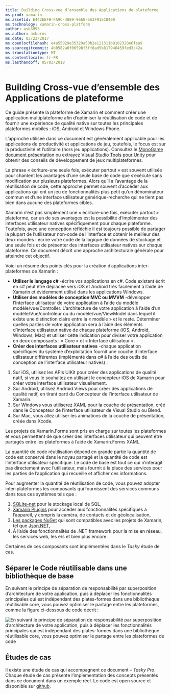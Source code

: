 ```yaml
---
title: Building Cross-vue d’ensemble des Applications de plateforme
ms.prod: xamarin
ms.assetid: E442EEFB-FA9C-40E9-9668-5A3F915C8400
ms.technology: xamarin-cross-platform
author: asb3993
ms.author: amburns
ms.date: 03/23/2017
ms.openlocfilehash: e4a55829e35329a50b2e121311b0102328e6fea9
ms.sourcegitcommit: 4b0582a0f06598f3ff8ad5b817946459fed3c42a
ms.translationtype: MT
ms.contentlocale: fr-FR
ms.lasthandoff: 05/03/2018
---
```

# <a name="building-cross-platform-applications-overview"></a>Building Cross-vue d’ensemble des Applications de plateforme

Ce guide présente la plateforme de Xamarin et comment créer une application multiplateforme afin d’optimiser la réutilisation de code et de fournir une expérience de qualité native sur toutes les principales plateformes mobiles : iOS, Android et Windows Phone.

L’approche utilisée dans ce document est généralement applicable pour les applications de productivité et applications de jeu, toutefois, le focus est sur la productivité et l’utilitaire (hors jeu applications). Consultez le [MonoGame document présentation](~/graphics-games/monogame/introduction/index.md) ou extrayez [Visual Studio Tools pour Unity](https://docs.microsoft.com/visualstudio/cross-platform/visual-studio-tools-for-unity) pour obtenir des conseils de développement de jeux multiplateformes.

La phrase « écriture-une seule fois, exécuter partout » est souvent utilisée pour chantent les avantages d’une seule base de code que s’exécute sans modification sur plusieurs plateformes. Alors qu’il a l’avantage de la réutilisation de code, cette approche permet souvent d’accéder aux applications qui ont un jeu de fonctionnalités plus petit qu’un dénominateur commun et d’une interface utilisateur générique-recherche qui ne tient pas bien dans aucune des plateformes cibles.

Xamarin n’est pas simplement une « écriture-une fois, exécuter partout » plateforme, car un de ses avantages est la possibilité d’implémenter des interfaces utilisateur natives spécifiquement pour chaque plateforme. Toutefois, avec une conception réfléchie il est toujours possible de partager la plupart de l’utilisateur non-code de l’interface et obtenir le meilleur des deux mondes : écrire votre code de la logique de données de stockage et une seule fois et de présenter des interfaces utilisateur natives sur chaque plateforme. Ce document décrit une approche architecturale générale pour atteindre cet objectif.

Voici un résumé des points clés pour la création d’applications inter-plateformes de Xamarin :

-   **Utiliser le langage c#** -écrire vos applications en c#. Code existant écrit en c# peut être déplacée vers iOS et Android très facilement à l’aide de Xamarin et évidemment utilisé dans les applications Windows.
-   **Utiliser des modèles de conception MVC ou MVVM** -développer l’Interface utilisateur de votre application à l’aide du modèle modèle/vue/Controller. L’architecture de votre application à l’aide d’un modèle/Vue/contrôleur ou du modèle/vue/ViewModel dans lequel il existe une distinction claire entre la « modèle » et le reste. Déterminer quelles parties de votre application sera à l’aide des éléments d’interface utilisateur native de chaque plateforme (iOS, Android, Windows, Mac) et utiliser cette indication pour diviser votre application en deux composants : « Core » et « Interface utilisateur ».
-   **Créer des interfaces utilisateur natives** -chaque application spécifiques du système d’exploitation fournit une couche d’interface utilisateur différentes (implémenté dans c# à l’aide des outils de conception de l’interface utilisateur natives) :

1.  Sur iOS, utilisez les APIs UIKit pour créer des applications de qualité natif, si vous le souhaitez en utilisant le concepteur iOS de Xamarin pour créer votre interface utilisateur visuellement.
1.  Sur Android, utilisez Android.Views pour créer des applications de qualité natif, en tirant parti du Concepteur de l’interface utilisateur de Xamarin.
1.  Sur Windows vous utiliserez XAML pour la couche de présentation, créé dans le Concepteur de l’interface utilisateur de Visual Studio ou Blend.
1.  Sur Mac, vous allez utiliser les animations de la couche de présentation, créée dans Xcode.

Les projets de Xamarin.Forms sont pris en charge sur toutes les plateformes et vous permettent de que créer des interfaces utilisateur qui peuvent être partagés entre les plateformes à l’aide de Xamarin.Forms XAML. 

La quantité de code réutilisation dépend en grande partie la quantité de code est conservé dans le noyau partagé et la quantité de code est l’interface utilisateur spécifique. Le code de base est tout ce qui n’interagit pas directement avec l’utilisateur, mais fournit à la place des services pour les parties de l’application qui recueille et afficher ces informations.

Pour augmenter la quantité de réutilisation de code, vous pouvez adopter inter-plateformes les composants qui fournissent des services communs dans tous ces systèmes tels que :

1.   [SQLite-net](https://www.nuget.org/packages/sqlite-net-pcl/) pour le stockage local de SQL,
1.   [Xamarin Plugins](https://xamarin.com/plugins) pour accéder aux fonctionnalités spécifiques à l’appareil, y compris la caméra, de contacts et de géolocalisation,
1.   [Les packages NuGet](https://nuget.org) qui sont compatibles avec les projets de Xamarin, tel que [Json.NET](https://www.nuget.org/packages/Newtonsoft.Json/),
1.  À l’aide des fonctionnalités de .NET framework pour la mise en réseau, les services web, les e/s et bien plus encore.


Certaines de ces composants sont implémentées dans le *Tasky* étude de cas.

 <a name="Separate_Reusable_Code_into_a_Core_Library" />


## <a name="separate-reusable-code-into-a-core-library"></a>Séparer le Code réutilisable dans une bibliothèque de base

En suivant le principe de séparation de responsabilité par superposition d’architecture de votre application, puis à déplacer les fonctionnalités principales qui est indépendant des plates-formes dans une bibliothèque réutilisable core, vous pouvez optimiser le partage entre les plateformes, comme la figure ci-dessous de code décrit :

 ![](overview-images/layers2.png "En suivant le principe de séparation de responsabilité par superposition d’architecture de votre application, puis à déplacer les fonctionnalités principales qui est indépendant des plates-formes dans une bibliothèque réutilisable core, vous pouvez optimiser le partage entre les plateformes de code")

 <a name="Case_Studies" />


## <a name="case-studies"></a>Études de cas

Il existe une étude de cas qui accompagnent ce document – *Tasky Pro*. Chaque étude de cas présente l’implémentation des concepts présentés dans ce document dans un exemple réel. Le code est open source et disponible sur [github](https://github.com/xamarin/mobile-samples/).
